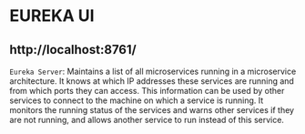 # EUREKA UI
##  http://localhost:8761/

`Eureka Server`: Maintains a list of all microservices running in a microservice architecture. It knows at which IP addresses these services are running and from which ports they can access. This information can be used by other services to connect to the machine on which a service is running. It monitors the running status of the services and warns other services if they are not running, and allows another service to run instead of this service.
